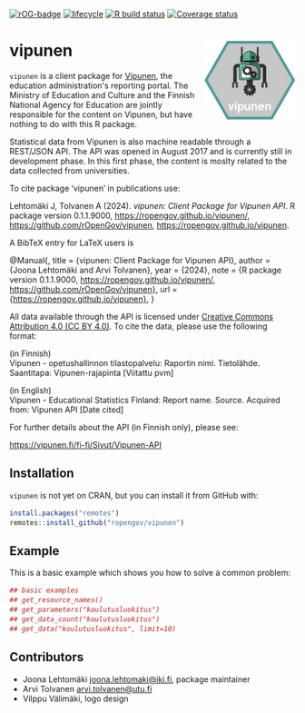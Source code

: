 <!-- badges: start -->

[![rOG-badge](https://ropengov.github.io/rogtemplate/reference/figures/ropengov-badge.svg)](http://ropengov.org/)
[![lifecycle](https://img.shields.io/badge/lifecycle-experimental-orange.svg)](https://www.tidyverse.org/lifecycle/#experimental)
[![R build
status](https://github.com/rOpenGov/vipunen/workflows/R-CMD-check/badge.svg)](https://github.com/rOpenGov/vipunen/actions)
[![Coverage status](https://codecov.io/gh/rOpenGov/vipunen/branch/master/graph/badge.svg)](https://codecov.io/github/rOpenGov/vipunen?branch=master)
<!-- badges: end -->


# vipunen <a href='https://ropengov.github.io/vipunen/'><img src='man/figures/logo.png' align="right" height="139" /></a>

`vipunen` is a client package for [Vipunen](https://vipunen.fi/en-gb/), the 
education administration's reporting portal. The Ministry of Education and 
Culture and the Finnish National Agency for Education are jointly responsible for 
the content on Vipunen, but have nothing to do with this R package.

Statistical data from Vipunen is also machine readable through a REST/JSON API.
The API was opened in August 2017 and is currently still in development phase.
In this first phase, the content is moslty related to the data collected from 
universities.

To cite package ‘vipunen’ in publications use:

  Lehtomäki J, Tolvanen A (2024). _vipunen: Client Package for Vipunen API_. R package version
  0.1.1.9000, https://ropengov.github.io/vipunen/, https://github.com/rOpenGov/vipunen,
  <https://ropengov.github.io/vipunen>.

A BibTeX entry for LaTeX users is

  @Manual{,
    title = {vipunen: Client Package for Vipunen API},
    author = {Joona Lehtomäki and Arvi Tolvanen},
    year = {2024},
    note = {R package version 0.1.1.9000, 
https://ropengov.github.io/vipunen/,
https://github.com/rOpenGov/vipunen},
    url = {https://ropengov.github.io/vipunen},
  }


All data available through the API is licensed under [Creative Commons Attribution 4.0 (CC BY 4.0)](https://creativecommons.org/licenses/by/4.0/). To cite the data, please use the following format:  

(in Finnish)  
Vipunen - opetushallinnon tilastopalvelu: Raportin nimi. Tietolähde. Saantitapa: Vipunen-rajapinta \[Viitattu pvm\]

(in English)  
Vipunen - Educational Statistics Finland: Report name. Source. Acquired from: Vipunen API \[Date cited\]  


For further details about the API (in Finnish only), please see:

https://vipunen.fi/fi-fi/Sivut/Vipunen-API

## Installation

`vipunen` is not yet on CRAN, but you can install it from GitHub with:

``` r
install.packages("remotes")
remotes::install_github("ropengov/vipunen")
```

## Example

This is a basic example which shows you how to solve a common problem:

``` r
## basic examples
## get_resource_names()
## get_parameters("koulutusluokitus")
## get_data_count("koulutusluokitus")
## get_data("koulutusluokitus", limit=10)

```

## Contributors

+ Joona Lehtomäki <joona.lehtomaki@iki.fi>, package maintainer
+ Arvi Tolvanen <arvi.tolvanen@utu.fi>
+ Vilppu Välimäki, logo design
